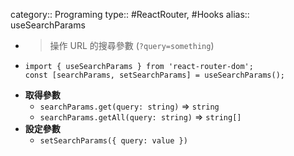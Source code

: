 category:: Programing
type:: #ReactRouter, #Hooks
alias:: useSearchParams

- > 操作 URL 的搜尋參數 (`?query=something`)
- ```tsx
  import { useSearchParams } from 'react-router-dom';
  const [searchParams, setSearchParams] = useSearchParams();
  ```
- **取得參數**
	- `searchParams.get(query: string)` => `string`
	- `searchParams.getAll(query: string)` => `string[]`
- **設定參數**
	- `setSearchParams({ query: value })`